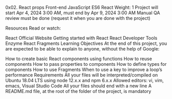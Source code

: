 0x02. React props
Front-end
JavaScript
ES6
React
 Weight: 1
 Project will start Apr 4, 2024 3:00 AM, must end by Apr 9, 2024 3:00 AM
 Manual QA review must be done (request it when you are done with the project)


Resources
Read or watch:

React Official Website
Getting started with React
React Developer Tools
Enzyme
React Fragments
Learning Objectives
At the end of this project, you are expected to be able to explain to anyone, without the help of Google:

How to create basic React components using functions
How to reuse components
How to pass properties to components
How to define types for components
How to use Fragments
When to use a key to improve a loop’s performance
Requirements
All your files will be interpreted/compiled on Ubuntu 18.04 LTS using node 12.x.x and npm 6.x.x
Allowed editors: vi, vim, emacs, Visual Studio Code
All your files should end with a new line
A README.md file, at the root of the folder of the project, is mandatory
